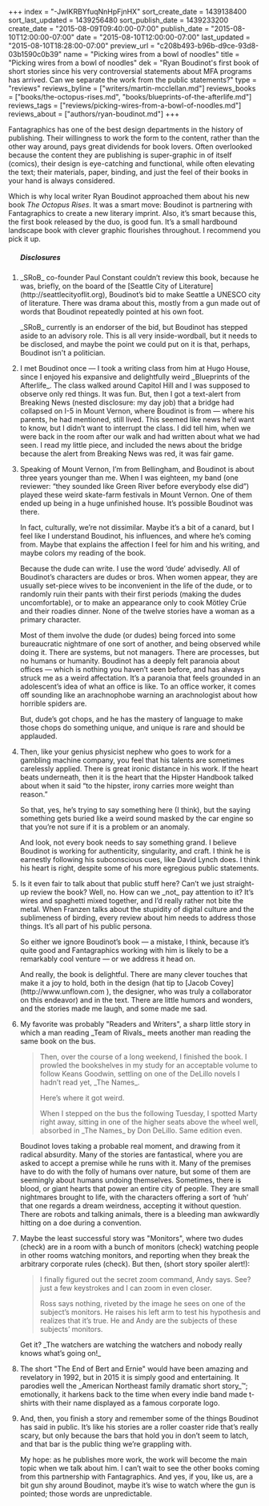 +++
index = "-JwIKRBYfuqNnHpFjnHX"
sort_create_date = 1439138400
sort_last_updated = 1439256480
sort_publish_date = 1439233200
create_date = "2015-08-09T09:40:00-07:00"
publish_date = "2015-08-10T12:00:00-07:00"
date = "2015-08-10T12:00:00-07:00"
last_updated = "2015-08-10T18:28:00-07:00"
preview_url = "c208b493-b96b-d9ce-93d8-03b1590c0b39"
name = "Picking wires from a bowl of noodles"
title = "Picking wires from a bowl of noodles"
dek = "Ryan Boudinot's first book of short stories since his very controversial statements about MFA programs has arrived. Can we separate the work from the public statements?"
type = "reviews"
reviews_byline = ["writers/martin-mcclellan.md"]
reviews_books = ["books/the-octopus-rises.md", "books/blueprints-of-the-afterlife.md"]
reviews_tags = ["reviews/picking-wires-from-a-bowl-of-noodles.md"]
reviews_about = ["authors/ryan-boudinot.md"]
+++

Fantagraphics has one of the best design departments in the history of publishing. Their willingness to work the form to the content, rather than the other way around, pays great dividends for book lovers. Often overlooked because the content they are publishing is super-graphic in of itself (comics), their design is eye-catching and functional, while often elevating the text; their materials, paper, binding, and just the feel of their books in your hand is always considered.</p>

Which is why local writer Ryan Boudinot approached them about his new book _The Octopus Rises_. It was a smart move: Boudinot is partnering with Fantagraphics to create a new literary imprint. Also, it’s smart because this, the first book released by the duo, is good fun. It’s a small hardbound landscape book with clever graphic flourishes throughout. I recommend you pick it up.

<ol class="endnotes">
<h5>Disclosures</h5>

<li>
<p>_SRoB_ co-founder Paul Constant couldn’t review this book, because he was, briefly, on the board of the [Seattle City of Literature](http://seattlecityoflit.org), Boudinot’s bid to make Seattle a UNESCO city of literature. There was drama about this, mostly from a gun made out of words that Boudinot repeatedly pointed at his own foot.</p>

<p>_SRoB_ currently is an endorser of the bid, but Boudinot has stepped aside to an advisory role. This is all very inside-wordball, but it needs to be disclosed, and maybe the point we could put on it is that, perhaps, Boudinot isn't a politician.</p>
</li>
<li>
<p>I met Boudinot once — I took a writing class from him at Hugo House, since I enjoyed his expansive and delightfully weird _Blueprints of the Afterlife_. The class walked around Capitol Hill and I was supposed to observe only red things. It was fun. But, then I got a text-alert from Breaking News (nested disclosure: my day job) that a bridge had collapsed on I-5 in Mount Vernon, where Boudinot is from — where his parents, he had mentioned, still lived. This seemed like news he’d want to know, but I didn’t want to interrupt the class. I did tell him, when we were back in the room after our walk and had written about what we had seen. I read my little piece, and included the news about the bridge because the alert from Breaking News was red, it was fair game.</p>
</li>
<li>
<p>Speaking of Mount Vernon, I’m from Bellingham, and Boudinot is about three years younger than me. When I was eighteen, my band (one reviewer: “they sounded like Green River before everybody else did”) played these weird skate-farm festivals in Mount Vernon. One of them ended up being in a huge unfinished house. It’s possible Boudinot was there.</p>

<p>In fact, culturally, we’re not dissimilar. Maybe it’s a bit of a canard, but I feel like I understand Boudinot, his influences, and where he’s coming from. Maybe that explains the affection I feel for him and his writing, and maybe colors my reading of the book.</p>

<p>Because the dude can write. I use the word ‘dude’ advisedly. All of Boudinot’s characters are dudes or bros. When women appear, they are usually set-piece wives to be inconvenient in the life of the dude, or to randomly ruin their pants with their first periods (making the dudes uncomfortable), or to make an appearance only to cook Mötley Crüe and their roadies dinner. None of the twelve stories have a woman as a primary character.</p>

<p>Most of them involve the dude (or dudes) being forced into some bureaucratic nightmare of one sort of another, and being observed while doing it. There are systems, but not managers. There are processes, but no humans or humanity. Boudinot has a deeply felt paranoia about offices — which is nothing you haven’t seen before, and has always struck me as a weird affectation. It’s a paranoia that feels grounded in an adolescent’s idea of what an office is like. To an office worker, it comes off sounding like an arachnophobe warning an arachnologist about how horrible spiders are.</p>

<p>But, dude’s got chops, and he has the mastery of language to make those chops do something unique, and unique is rare and should be applauded.</p>
</li>

<li>
<p>Then, like your genius physicist nephew who goes to work for a gambling machine company, you feel that his talents are sometimes carelessly applied. There is great ironic distance in his work. If the heart beats underneath, then it is the heart that the Hipster Handbook talked about when it said “to the hipster, irony carries more weight than reason.”</p>

<p>So that, yes, he’s trying to say something here (I think), but the saying something gets buried like a weird sound masked by the car engine so that you’re not sure if it is a problem or an anomaly.</p>

<p>And look, not every book needs to say something grand. I believe Boudinot is working for authenticity, singularity, and craft. I think he is earnestly following his subconscious cues, like David Lynch does. I think his heart is right, despite some of his more egregious public statements.</p>
</li>
<li>
<p>Is it even fair to talk about that public stuff here? Can’t we just straight-up review the book? Well, no. How can we _not_ pay attention to it? It’s wires and spaghetti mixed together, and I’d really rather not bite the metal. When Franzen talks about the stupidity of digital culture and the sublimeness of birding, every review about him needs to address those things. It’s all part of his public persona.</p>

<p>So either we ignore Boudinot’s book — a mistake, I think, because it’s quite good and Fantagraphics working with him is likely to be a remarkably cool venture — or we address it head on.</p>

<p>And really, the book is delightful. There are many clever touches that make it a joy to hold, both in the design (hat tip to [Jacob Covey](http://www.unflown.com ), the designer, who was truly a collaborator on this endeavor) and in the text. There are little humors and wonders, and the stories made me laugh, and some made me sad. </p>
</li>
<li>
<p>My favorite was probably "Readers and Writers", a sharp little story in which a man reading _Team of Rivals_ meets another man reading the same book on the bus.</p>

<blockquote>
<p>Then, over the course of a long weekend, I finished the book. I prowled the bookshelves in my study for an acceptable volume to follow Keans Goodwin, settling on one of the DeLillo novels I hadn’t read yet, _The Names_.</p>

<p>Here’s where it got weird.</p>

<p>When I stepped on the bus the following Tuesday, I spotted Marty right away, sitting in one of the higher seats above the wheel well, absorbed in _The Names_ by Don DeLillo. Same edition even.</p>
</blockquote>

<p>Boudinot loves taking a probable real moment, and drawing from it radical absurdity. Many of the stories are fantastical, where you are asked to accept a premise while he runs with it. Many of the premises have to do with the folly of humans over nature, but some of them are seemingly about humans undoing themselves. Sometimes, there is blood, or giant hearts that power an entire city of people. They are small nightmares brought to life, with the characters offering a sort of ‘huh’ that one regards a dream weirdness, accepting it without question. There are robots and talking animals, there is a bleeding man awkwardly hitting on a doe during a convention.</p>
</li>
<li>
<p>Maybe the least successful story was "Monitors", where two dudes (check) are in a room with a bunch of monitors (check) watching people in other rooms watching monitors, and reporting when they break the arbitrary corporate rules (check). But then, (short story spoiler alert!):</p>

<blockquote>
<p>I finally figured out the secret zoom command, Andy says. See? just a few keystrokes and I can zoom in even closer.</p>

<p>Ross says nothing, riveted by the image he sees on one of the subject’s monitors. He raises his left arm to test his hypothesis and realizes that it’s true. He and Andy are the subjects of these subjects’ monitors.</p>
</blockquote>

<p>Get it? _The watchers are watching the watchers and nobody really knows what’s going on!_</p>
</li>
<li>
<p>The short "The End of Bert and Ernie" would have been amazing and revelatory in 1992, but in 2015 it is simply good and entertaining. It parodies well the _American Northeast family dramatic short story_&trade;; emotionally, it harkens back to the time when every indie band made t-shirts with their name displayed as a famous corporate logo.</p>
</li>
<li>
<p>And, then, you finish a story and remember some of the things Boudinot has said in public. It’s like his stories are a roller coaster ride that’s really scary, but only because the bars that hold you in don’t seem to latch, and that bar is the public thing we’re grappling with.</p>

<p>My hope: as he publishes more work, the work will become the main topic when we talk about him. I can’t wait to see the other books coming from this partnership with Fantagraphics. And yes, if you, like us, are a bit gun shy around Boudinot, maybe it’s wise to watch where the gun is pointed; those words are unpredictable.</p>
</li>
</ol>